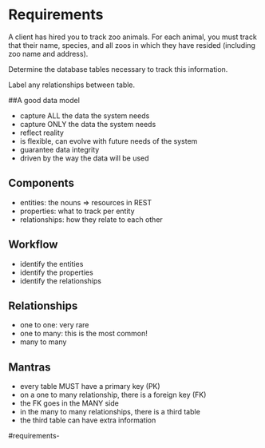 # Requirements

A client has hired you to track zoo animals.
For each animal, you must track that their name, species, and all zoos in which they have resided (including zoo name and address).

Determine the database tables necessary to track this information.

Label any relationships between table.


##A good data model

- capture ALL the data the system needs
- capture ONLY the data the system needs
- reflect reality
- is flexible, can evolve with future needs of the system
- guarantee data integrity
- driven by the way the data will be used


## Components

- entities: the nouns => resources in REST
- properties: what to track per entity
- relationships: how they relate to each other

## Workflow

- identify the entities
- identify the properties
- identify the relationships

## Relationships

- one to one: very rare
- one to many: this is the most common!
- many to many

## Mantras
- every table MUST have a primary key (PK)
- on a one to many relationship, there is a foreign key (FK)
- the FK goes in the MANY side
- in the many to many relationships, there is a third table
- the third table can have extra information


#requirements-


